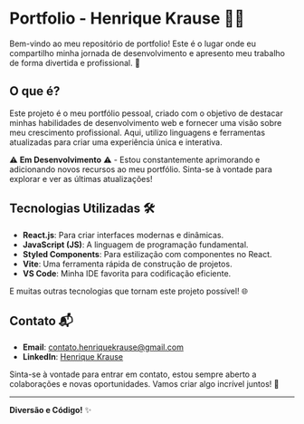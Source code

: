 # Portfolio - Henrique Krause 👨‍💻

Bem-vindo ao meu repositório de portfolio! Este é o lugar onde eu compartilho minha jornada de desenvolvimento e apresento meu trabalho de forma divertida e profissional. 🚀

## O que é?

Este projeto é o meu portfólio pessoal, criado com o objetivo de destacar minhas habilidades de desenvolvimento web e fornecer uma visão sobre meu crescimento profissional. Aqui, utilizo linguagens e ferramentas atualizadas para criar uma experiência única e interativa.

⚠️ **Em Desenvolvimento** ⚠️ - Estou constantemente aprimorando e adicionando novos recursos ao meu portfólio. Sinta-se à vontade para explorar e ver as últimas atualizações!

## Tecnologias Utilizadas 🛠️

- **React.js**: Para criar interfaces modernas e dinâmicas.
- **JavaScript (JS)**: A linguagem de programação fundamental.
- **Styled Components**: Para estilização com componentes no React.
- **Vite**: Uma ferramenta rápida de construção de projetos.
- **VS Code**: Minha IDE favorita para codificação eficiente.

E muitas outras tecnologias que tornam este projeto possível! 🌐

## Contato 📬

- **Email**: [contato.henriquekrause@gmail.com](mailto:contato.henriquekrause@gmail.com)
- **LinkedIn**: [Henrique Krause](https://www.linkedin.com/in/henrique-krause-4518771b0/)

Sinta-se à vontade para entrar em contato, estou sempre aberto a colaborações e novas oportunidades. Vamos criar algo incrível juntos! 🤝

---

**Diversão e Código!** ✨
